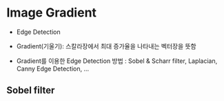 # Image Gradient

* Edge Detection

* Gradient(기울기): 스칼라장에서 최대 증가율을 나타내는 벡터장을 뜻함
* Gradient를 이용한 Edge Detection 방법 : Sobel & Scharr filter, Laplacian, Canny Edge Detection, ...

## Sobel filter



## 